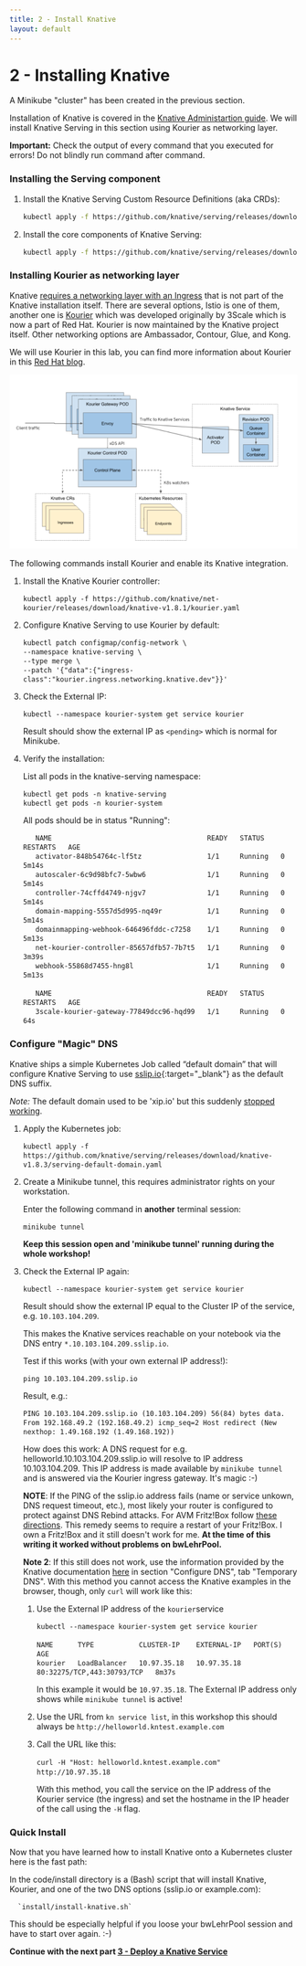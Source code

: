 ```yaml
---
title: 2 - Install Knative
layout: default
---
```


# 2 - Installing Knative

A Minikube "cluster" has been created in the previous section.

Installation of Knative is covered in the [Knative Administartion guide](https://knative.dev/docs/admin/install/serving/install-serving-with-yaml/). We will install Knative Serving in this section using Kourier as networking layer.

**Important:** Check the output of every command that you executed for errors! Do not blindly run command after command.

### Installing the Serving component 

1. Install the Knative Serving Custom Resource Definitions (aka CRDs):

      ```sh
      kubectl apply -f https://github.com/knative/serving/releases/download/knative-v1.8.3/serving-crds.yaml
      ```

1. Install the core components of Knative Serving:

      ```sh
      kubectl apply -f https://github.com/knative/serving/releases/download/knative-v1.8.3/serving-core.yaml
      ```

### Installing Kourier as networking layer

Knative [requires a networking layer with an Ingress](https://knative.dev/docs/admin/install/serving/install-serving-with-yaml/#install-a-networking-layer) that is not part of the Knative installation itself. There are several options, Istio is one of them, another one is [Kourier](https://github.com/knative/net-kourier) which was developed originally by 3Scale which is now a part of Red Hat. Kourier is now maintained by the Knative project itself. Other networking options are Ambassador, Contour, Glue, and Kong. 

We will use Kourier in this lab, you can find more information about Kourier in this [Red Hat blog](https://developers.redhat.com/blog/2020/06/30/kourier-a-lightweight-knative-serving-ingress/).

![Kourier](../images/Kourier_diagram.png)

The following commands install Kourier and enable its Knative integration.

1. Install the Knative Kourier controller:

      ```
      kubectl apply -f https://github.com/knative/net-kourier/releases/download/knative-v1.8.1/kourier.yaml
      ```

1. Configure Knative Serving to use Kourier by default:

      ```
      kubectl patch configmap/config-network \
      --namespace knative-serving \
      --type merge \
      --patch '{"data":{"ingress-class":"kourier.ingress.networking.knative.dev"}}'
      ```

1. Check the External IP:

      ```
      kubectl --namespace kourier-system get service kourier
      ```

      Result should show the external IP as `<pending>` which is normal for Minikube.

1. Verify the installation:

   List all pods in the knative-serving namespace:


   ```
   kubectl get pods -n knative-serving
   kubectl get pods -n kourier-system
   ```

   All pods should be in status "Running":

   ```
      NAME                                      READY   STATUS    RESTARTS   AGE
      activator-848b54764c-lf5tz                1/1     Running   0          5m14s
      autoscaler-6c9d98bfc7-5wbw6               1/1     Running   0          5m14s
      controller-74cffd4749-njgv7               1/1     Running   0          5m14s
      domain-mapping-5557d5d995-nq49r           1/1     Running   0          5m14s
      domainmapping-webhook-646496fddc-c7258    1/1     Running   0          5m13s
      net-kourier-controller-85657dfb57-7b7t5   1/1     Running   0          3m39s
      webhook-55868d7455-hng8l                  1/1     Running   0          5m13s

      NAME                                      READY   STATUS    RESTARTS   AGE
      3scale-kourier-gateway-77849dcc96-hqd99   1/1     Running   0          64s
   ```   

         

### Configure "Magic" DNS

Knative ships a simple Kubernetes Job called “default domain” that will configure Knative Serving to use [sslip.io](http://sslip.io/){:target="_blank"} as the default DNS suffix.

*Note:* The default domain used to be 'xip.io' but this suddenly [stopped working](https://github.com/knative/serving/issues/11297).

1. Apply the Kubernetes job:

      ```
      kubectl apply -f https://github.com/knative/serving/releases/download/knative-v1.8.3/serving-default-domain.yaml
      ```

2. Create a Minikube tunnel, this requires administrator rights on your workstation. 
   
   Enter the following command in **another** terminal session:

      ```
      minikube tunnel
      ```      

      **Keep this session open and 'minikube tunnel' running during the whole workshop!**

3. Check the External IP again:

      ```
      kubectl --namespace kourier-system get service kourier
      ```

      Result should show the external IP equal to the Cluster IP of the service, e.g. `10.103.104.209`. 

      This makes the Knative services reachable on your notebook via the DNS entry `*.10.103.104.209.sslip.io`.

      Test if this works (with your own external IP address!):

      ```
      ping 10.103.104.209.sslip.io
      ```

      Result, e.g.:

      ```
      PING 10.103.104.209.sslip.io (10.103.104.209) 56(84) bytes data.
      From 192.168.49.2 (192.168.49.2) icmp_seq=2 Host redirect (New nexthop: 1.49.168.192 (1.49.168.192))
      ```

      How does this work: A DNS request for e.g. helloworld.10.103.104.209.sslip.io will resolve to IP address 10.103.104.209. This IP address is made available by `minikube tunnel` and is answered via the Kourier ingress gateway. It's magic :-)

      **NOTE**: If the PING of the sslip.io address fails (name or service unkown, DNS request timeout, etc.), most likely your router is configured to protect against DNS Rebind attacks. For AVM Fritz!Box follow [these directions](https://avm.de/service/wissensdatenbank/dok/FRITZ-Box-7390/663_DNS-Auflosung-privater-IP-Adressen-nicht-moglich/). This remedy seems to require a restart of your Fritz!Box. I own a Fritz!Box and it still doesn't work for me.  **At the time of this writing it worked without problems on bwLehrPool.**

      **Note 2**: If this still does not work, use the information provided by the Knative documentation [here](https://knative.dev/docs/install/yaml-install/serving/install-serving-with-yaml/#configure-dns) in section "Configure DNS", tab "Temporary DNS". With this method you cannot access the Knative examples in the browser, though, only `curl` will work like this:

      1. Use the External IP address of the `kourier`service
   
            ```
            kubectl --namespace kourier-system get service kourier

            NAME      TYPE           CLUSTER-IP    EXTERNAL-IP   PORT(S)                      AGE
            kourier   LoadBalancer   10.97.35.18   10.97.35.18   80:32275/TCP,443:30793/TCP   8m37s
            ```

            In this example it would be `10.97.35.18`. The External IP address only shows while `minikube tunnel` is active!


      2. Use the URL from `kn service list`, in this workshop this should always be `http://helloworld.kntest.example.com`

      3. Call the URL like this:
   
            `curl -H "Host: helloworld.kntest.example.com" http://10.97.35.18`

            With this method, you call the service on the IP address of the Kourier service (the ingress) and set the hostname in the IP header of the call using the `-H` flag.
            
### Quick Install

Now that you have learned how to install Knative onto a Kubernetes cluster here is the fast path:

In the code/install directory is a (Bash) script that will install Knative, Kourier, and one of the two DNS options (sslip.io or example.com):

      `install/install-knative.sh`

This should be especially helpful if you loose your bwLehrPool session and have to start over again. :-)

__Continue with the next part [3 - Deploy a Knative Service](../workshop/3-DeployKnativeService)__      

